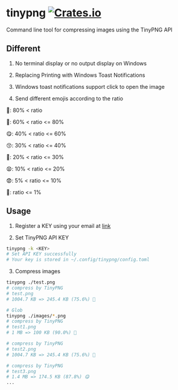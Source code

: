 
# tinypng [![Crates.io](https://img.shields.io/crates/v/tinypng.svg?style=flat-square)](https://crates.io/crates/tinypng)

Command line tool for compressing images using the TinyPNG API

## Different

1. No terminal display or no output display on Windows

2. Replacing Printing with Windows Toast Notifications

3. Windows toast notifications support click to open the image

4. Send different emojis according to the ratio

🥰: 80% < ratio

🥳: 60% < ratio <= 80%

😋: 40% < ratio <= 60%

😚: 30% < ratio <= 40%

🙂: 20% < ratio <= 30%

😧: 10% < ratio <= 20%

😨: 5% < ratio <= 10%

🤡: ratio <= 1%

## Usage

1. Register a KEY using your email at [link](https://tinypng.com/developers)

2. Set TinyPNG API KEY

```sh
tinypng -k <KEY>
# Set API KEY successfully
# Your key is stored in ~/.config/tinypng/config.toml
```

3. Compress images

```sh
tinypng ./test.png
# compress by TinyPNG
# test.png
# 1004.7 KB => 245.4 KB (75.6%) 🥳

# Glob
tinypng ./images/*.png
# compress by TinyPNG
# test1.png
# 1 MB => 100 KB (90.0%) 🥰

# compress by TinyPNG
# test2.png
# 1004.7 KB => 245.4 KB (75.6%) 🥳

# compress by TinyPNG
# test3.png
# 1.4 MB => 174.5 KB (87.8%) 😋
...
```
